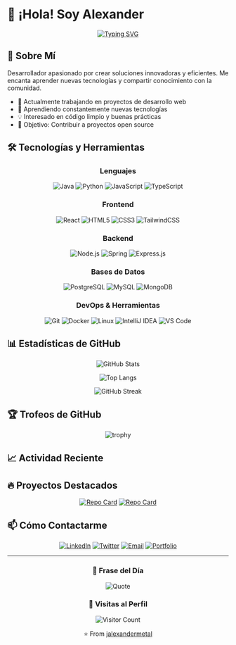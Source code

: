# 👋 ¡Hola! Soy Alexander

<div align="center">
  
[![Typing SVG](https://readme-typing-svg.demolab.com?font=Fira+Code&size=22&duration=3000&pause=1000&color=2E9EF7&center=true&vCenter=true&width=435&lines=Desarrollador+Full+Stack;Apasionado+por+la+Tecnología;Siempre+Aprendiendo)](https://git.io/typing-svg)

</div>

## 🚀 Sobre Mí

Desarrollador apasionado por crear soluciones innovadoras y eficientes. Me encanta aprender nuevas tecnologías y compartir conocimiento con la comunidad.

- 🔭 Actualmente trabajando en proyectos de desarrollo web
- 🌱 Aprendiendo constantemente nuevas tecnologías
- 💡 Interesado en código limpio y buenas prácticas
- 🎯 Objetivo: Contribuir a proyectos open source

## 🛠️ Tecnologías y Herramientas

<div align="center">

### Lenguajes
![Java](https://img.shields.io/badge/Java-ED8B00?style=for-the-badge&logo=openjdk&logoColor=white)
![Python](https://img.shields.io/badge/Python-3776AB?style=for-the-badge&logo=python&logoColor=white)
![JavaScript](https://img.shields.io/badge/JavaScript-F7DF1E?style=for-the-badge&logo=javascript&logoColor=black)
![TypeScript](https://img.shields.io/badge/TypeScript-007ACC?style=for-the-badge&logo=typescript&logoColor=white)

### Frontend
![React](https://img.shields.io/badge/React-20232A?style=for-the-badge&logo=react&logoColor=61DAFB)
![HTML5](https://img.shields.io/badge/HTML5-E34F26?style=for-the-badge&logo=html5&logoColor=white)
![CSS3](https://img.shields.io/badge/CSS3-1572B6?style=for-the-badge&logo=css3&logoColor=white)
![TailwindCSS](https://img.shields.io/badge/Tailwind_CSS-38B2AC?style=for-the-badge&logo=tailwind-css&logoColor=white)

### Backend
![Node.js](https://img.shields.io/badge/Node.js-43853D?style=for-the-badge&logo=node.js&logoColor=white)
![Spring](https://img.shields.io/badge/Spring-6DB33F?style=for-the-badge&logo=spring&logoColor=white)
![Express.js](https://img.shields.io/badge/Express.js-404D59?style=for-the-badge)

### Bases de Datos
![PostgreSQL](https://img.shields.io/badge/PostgreSQL-316192?style=for-the-badge&logo=postgresql&logoColor=white)
![MySQL](https://img.shields.io/badge/MySQL-00000F?style=for-the-badge&logo=mysql&logoColor=white)
![MongoDB](https://img.shields.io/badge/MongoDB-4EA94B?style=for-the-badge&logo=mongodb&logoColor=white)

### DevOps & Herramientas
![Git](https://img.shields.io/badge/Git-F05032?style=for-the-badge&logo=git&logoColor=white)
![Docker](https://img.shields.io/badge/Docker-2496ED?style=for-the-badge&logo=docker&logoColor=white)
![Linux](https://img.shields.io/badge/Linux-FCC624?style=for-the-badge&logo=linux&logoColor=black)
![IntelliJ IDEA](https://img.shields.io/badge/IntelliJ_IDEA-000000?style=for-the-badge&logo=intellij-idea&logoColor=white)
![VS Code](https://img.shields.io/badge/VS_Code-007ACC?style=for-the-badge&logo=visual-studio-code&logoColor=white)

</div>

## 📊 Estadísticas de GitHub

<div align="center">
  
![GitHub Stats](https://github-readme-stats.vercel.app/api?username=jalexandermetal&show_icons=true&theme=tokyonight&hide_border=true&count_private=true)

![Top Langs](https://github-readme-stats.vercel.app/api/top-langs/?username=jalexandermetal&layout=compact&theme=tokyonight&hide_border=true)

![GitHub Streak](https://github-readme-streak-stats.herokuapp.com/?user=jalexandermetal&theme=tokyonight&hide_border=true)

</div>

## 🏆 Trofeos de GitHub

<div align="center">
  
![trophy](https://github-profile-trophy.vercel.app/?username=jalexandermetal&theme=tokyonight&no-frame=true&no-bg=true&row=1&column=7)

</div>

## 📈 Actividad Reciente

<!--START_SECTION:activity-->
<!--END_SECTION:activity-->

## 🔥 Proyectos Destacados

<div align="center">

[![Repo Card](https://github-readme-stats.vercel.app/api/pin/?username=jalexandermetal&repo=nombre-proyecto-1&theme=tokyonight&hide_border=true)](https://github.com/jalexandermetal/nombre-proyecto-1)
[![Repo Card](https://github-readme-stats.vercel.app/api/pin/?username=jalexandermetal&repo=nombre-proyecto-2&theme=tokyonight&hide_border=true)](https://github.com/jalexandermetal/nombre-proyecto-2)

</div>

## 📫 Cómo Contactarme

<div align="center">

[![LinkedIn](https://img.shields.io/badge/LinkedIn-0077B5?style=for-the-badge&logo=linkedin&logoColor=white)](https://linkedin.com/in/tu-perfil)
[![Twitter](https://img.shields.io/badge/Twitter-1DA1F2?style=for-the-badge&logo=twitter&logoColor=white)](https://twitter.com/jalexandermetal)
[![Email](https://img.shields.io/badge/Email-D14836?style=for-the-badge&logo=gmail&logoColor=white)](mailto:tu-email@ejemplo.com)
[![Portfolio](https://img.shields.io/badge/Portfolio-000000?style=for-the-badge&logo=About.me&logoColor=white)](https://tu-portfolio.com)

</div>

---

<div align="center">
  
### 💭 Frase del Día
![Quote](https://quotes-github-readme.vercel.app/api?type=horizontal&theme=tokyonight)

### 👀 Visitas al Perfil
![Visitor Count](https://profile-counter.glitch.me/jalexandermetal/count.svg)

⭐️ From [jalexandermetal](https://github.com/jalexandermetal)

</div>
